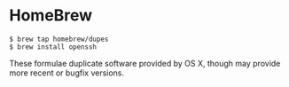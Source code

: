 HomeBrew
========


    $ brew tap homebrew/dupes
    $ brew install openssh

These formulae duplicate software provided by OS X, though may provide more recent or bugfix versions.


